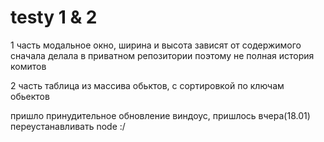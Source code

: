 # testy 1 & 2
1 часть
 модальное окно, ширина и высота зависят от содержимого
 сначала делала в приватном репозитории поэтому не полная история комитов
 
2 часть 
 таблица из массива обьктов, с сортировкой по ключам обьектов

пришло  принудительное обновление виндоус, пришлось вчера(18.01) переустанавливать node :/
